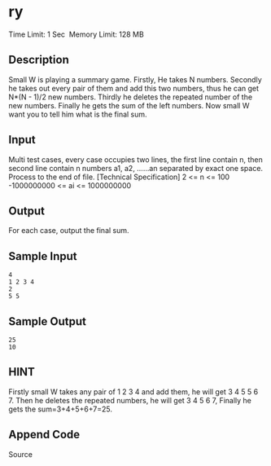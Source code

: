 # ry
Time Limit: 1 Sec  Memory Limit: 128 MB


## Description
Small W is playing a summary game. Firstly, He takes N numbers. Secondly he takes out every pair of them and add this two numbers, thus he can get N*(N - 1)/2 new numbers. Thirdly he deletes the repeated number of the new numbers. Finally he gets the sum of the left numbers. Now small W want you to tell him what is the final sum.


## Input
Multi test cases, every case occupies two lines, the first line contain n, then second line contain n numbers a1, a2, ……an separated by exact one space. Process to the end of file.
[Technical Specification]
2 <= n <= 100
-1000000000 <= ai <= 1000000000


## Output
For each case, output the final sum.


## Sample Input
```
4
1 2 3 4
2
5 5
```
## Sample Output
```
25
10
```

## HINT
Firstly small W takes any pair of 1 2 3 4 and add them, he will get 3 4 5 5 6 7. Then he deletes the repeated numbers, he will get 3 4 5 6 7, Finally he gets the sum=3+4+5+6+7=25.


## Append Code
Source